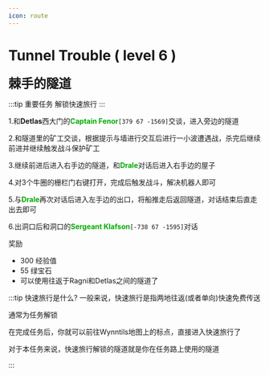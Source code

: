 ```yaml
---
icon: route
---
```


# Tunnel Trouble ( level 6 )
<span style="font-size: 25px;">**棘手的隧道**</span>

:::tip 重要任务
解锁快速旅行
:::

1.和**Detlas**西大门的<font color=00AA00>**Captain Fenor**</font>`[379 67 -1569]`交谈，进入旁边的隧道

2.和隧道里的矿工交谈，根据提示与墙进行交互后进行一小波遭遇战，杀完后继续前进并继续触发战斗保护矿工

3.继续前进后进入右手边的隧道，和<font color=00AA00>**Drale**</font>对话后进入右手边的屋子

4.对3个牛圈的栅栏门右键打开，完成后触发战斗，解决机器人即可

5.与<font color=00AA00>**Drale**</font>再次对话后进入左手边的出口，将船推走后返回隧道，对话结束后直走出去即可

6.出洞口后和洞口的<font color=00AA00>**Sergeant Klafson**</font>`[-738 67 -1595]`对话

		
奖励  

+ 300 经验值 
+ 55 绿宝石
+ 可以使用往返于Ragni和Detlas之间的隧道了

:::tip 快速旅行是什么?
一般来说，快速旅行是指两地往返(或者单向)快速免费传送

通常为任务解锁

在完成任务后，你就可以前往Wynntils地图上的标点，直接进入快速旅行了

对于本任务来说，快速旅行解锁的隧道就是你在任务路上使用的隧道

:::